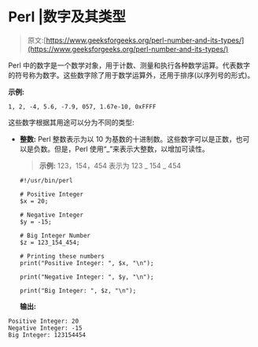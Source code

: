 # Perl |数字及其类型

> 原文:[https://www.geeksforgeeks.org/perl-number-and-its-types/](https://www.geeksforgeeks.org/perl-number-and-its-types/)

Perl 中的数字是一个数学对象，用于计数、测量和执行各种数学运算。代表数字的符号称为数字。这些数字除了用于数学运算外，还用于排序(以序列号的形式)。

**示例:**

```
1, 2, -4, 5.6, -7.9, 057, 1.67e-10, 0xFFFF
```

这些数字根据其用途可以分为不同的类型:

*   **整数:** Perl 整数表示为以 10 为基数的十进制数。这些数字可以是正数，也可以是负数。但是，Perl 使用“_”来表示大整数，以增加可读性。

    > **示例:** 123，154，454 表示为 123 _ 154 _ 454

    ```
    #!/usr/bin/perl

    # Positive Integer
    $x = 20;

    # Negative Integer
    $y = -15;

    # Big Integer Number
    $z = 123_154_454;

    # Printing these numbers
    print("Positive Integer: ", $x, "\n");

    print("Negative Integer: ", $y, "\n");

    print("Big Integer: ", $z, "\n");
    ```

    **输出:**

```
Positive Integer: 20
Negative Integer: -15
Big Integer: 123154454

```